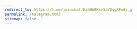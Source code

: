 ```yaml
---
redirect_to: https://t.me/joinchat/EahHW0Kiv5aY2qgXFwEi_g
permalink: /telegram.html
sitemap: false
---
```

